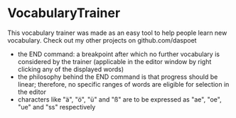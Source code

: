 # **VocabularyTrainer**

This vocabulary trainer was made as an easy tool to help people learn new vocabulary.
Check out my other projects on github.com/daspoet

  * the END command: a breakpoint after which no further vocabulary is considered by the trainer (applicable in the editor window by right     clicking any of the displayed words)
  * the philosophy behind the END command is that progress should be linear; therefore, no specific ranges of words are
    eligible for selection in the editor
  * characters like "ä", "ö", "ü" and "ß" are to be expressed as "ae", "oe", "ue" and "ss" respectively

